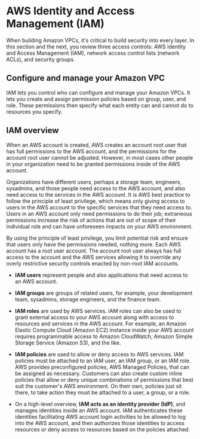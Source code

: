 # AWS Identity and Access Management (IAM)

When building Amazon VPCs, it's critical to build security into every layer. In this section and the next, you review three access controls: AWS Identity and Access Management (IAM), network access control lists (network ACLs), and security groups.

## Configure and manage your Amazon VPC

IAM lets you control who can configure and manage your Amazon VPCs. It lets you create and assign permission policies based on group, user, and role. These permissions then specify what each entity can and cannot do to resources you specify. 

## IAM overview

When an AWS account is created, AWS creates an account root user that has full permissions to the AWS account, and the permissions for the account root user cannot be adjusted. However, in most cases other people in your organization need to be granted permissions inside of the AWS account. 

Organizations have different users, perhaps a storage team, engineers, sysadmins, and those people need access to the AWS account, and also need access to the services in the AWS account. It is AWS best practice to follow the principle of least privilege, which means only giving access to users in the AWS account to the specific services that they need access to. Users in an AWS account only need permissions to do their job; extraneous permissions increase the risk of actions that are out of scope of their individual role and can have unforeseen impacts on your AWS environment.  

By using the principle of least privilege, you limit potential risk and ensure that users only have the permissions needed, nothing more. Each AWS account has a root user account. The account root user always has full access to the account and the AWS services allowing it to override any overly restrictive security controls enacted by non-root IAM accounts.

* **IAM users** represent people and also applications that need access to an AWS account. 

* **IAM groups** are groups of related users, for example, your development team, sysadmins, storage engineers, and the finance team.

* **IAM roles** are used by AWS services. IAM roles can also be used to grant external access to your AWS account along with access to resources and services in the AWS account. For example, an Amazon Elastic Compute Cloud (Amazon EC2) instance inside your AWS account requires programmable access to Amazon CloudWatch, Amazon Simple Storage Service (Amazon S3), and the like.

* **IAM policies** are used to allow or deny access to AWS services. IAM policies must be attached to an IAM user, an IAM group, or an IAM role. AWS provides preconfigured policies, AWS Managed Policies, that can be assigned as necessary. Customers can also create custom inline policies that allow or deny unique combinations of permissions that best suit the customer's AWS environment. On their own, policies just sit there, to take action they must be attached to a user, a group, or a role.

* On a high-level overview, **IAM acts as an identity provider (IdP)**, and manages identities inside an AWS account. IAM authenticates these identities facilitating AWS account login activities to be allowed to log into the AWS account, and then authorizes those identities to access resources or deny access to resources based on the policies attached.
